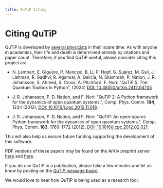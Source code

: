 ```yaml
---
title: QuTiP Citing
---
```


# Citing QuTiP

QuTiP is developed by [several physicists](devs.html) in their spare time.
As with anyone in academics,
their life and death is determined entirely by citations and paper count.
Therefore, if you find QuTiP useful, please consider citing this project as:

 * N. Lambert, E. Giguère, P. Menczel, B. Li, P. Hopf, G. Suárez, M. Gali, J. Lishman, R. Gadhvi, R. Agarwal, A. Galicia, N. Shammah, P. Nation, J. R. Johansson, S. Ahmed, S. Cross, A. Pitchford, F. Nori: "QuTiP 5: The Quantum Toolbox in Python", (2024) [DOI: 10.48550/arXiv.2412.04705](https://arxiv.org/abs/2412.04705)

 * J. R. Johansson, P. D. Nation, and F. Nori: "QuTiP 2: A Python framework for the dynamics of open quantum systems.", Comp. Phys. Comm. **184**, 1234 (2013), [DOI: 10.1016/j.cpc.2012.11.019](https://dx.doi.org/10.1016/j.cpc.2012.11.019).

 * J. R. Johansson, P. D. Nation, and F. Nori: "QuTiP: An open-source Python framework for the dynamics of open quantum systems.", Comp. Phys. Comm. **183**, 1760–1772 (2012), [DOI: 10.1016/j.cpc.2012.02.021](https://dx.doi.org/10.1016/j.cpc.2012.02.021).

This will also help us secure future funding supporting the development of this software.

PDF versions of these papers may be found on the ArXiv preprint server
[here](https://arxiv.org/abs/1110.0573) and [here](https://arxiv.org/abs/1211.6518).

If you do use QuTiP in a publication, please take a few minutes and let us know
by posting on the [QuTiP message board](https://groups.google.com/group/qutip).

We would love to hear how QuTiP is being used as a research tool.
